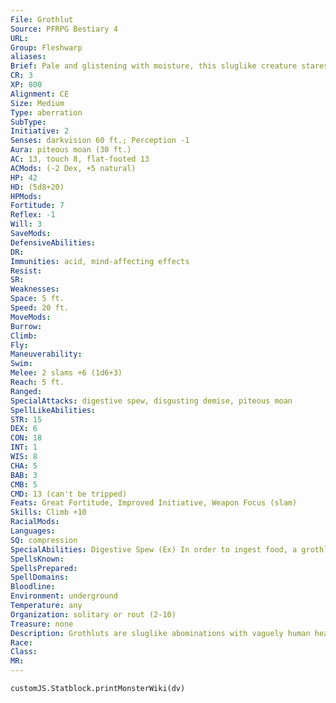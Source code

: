 ```yaml
---
File: Grothlut
Source: PFRPG Bestiary 4
URL: 
Group: Fleshwarp
aliases: 
Brief: Pale and glistening with moisture, this sluglike creature stares vacantly as a droning moan escapes its slobbering lips.
CR: 3
XP: 800
Alignment: CE
Size: Medium
Type: aberration
SubType: 
Initiative: 2
Senses: darkvision 60 ft.; Perception -1
Aura: piteous moan (30 ft.)
AC: 13, touch 8, flat-footed 13
ACMods: (-2 Dex, +5 natural)
HP: 42
HD: (5d8+20)
HPMods: 
Fortitude: 7
Reflex: -1
Will: 3
SaveMods: 
DefensiveAbilities: 
DR: 
Immunities: acid, mind-affecting effects
Resist: 
SR: 
Weaknesses: 
Space: 5 ft.
Speed: 20 ft.
MoveMods: 
Burrow: 
Climb: 
Fly: 
Maneuverability: 
Swim: 
Melee: 2 slams +6 (1d6+3)
Reach: 5 ft.
Ranged: 
SpecialAttacks: digestive spew, disgusting demise, piteous moan
SpellLikeAbilities: 
STR: 15
DEX: 6
CON: 18
INT: 1
WIS: 8
CHA: 5
BAB: 3
CMB: 5
CMD: 13 (can't be tripped)
Feats: Great Fortitude, Improved Initiative, Weapon Focus (slam)
Skills: Climb +10
RacialMods: 
Languages: 
SQ: compression
SpecialAbilities: Digestive Spew (Ex) In order to ingest food, a grothlut must first regurgitate its digestive liquids upon its victim. As a standard action, it can spit these liquids on a creature within 5 feet. This spew deals 3d6 acid damage (Reflex DC 15 half). The save DC is Constitution-based.  Disgusting Demise (Ex) When a grothlut reaches 0 or fewer hit points, its digestive organs rupture, freeing alchemical agents that have a violent effect on the rest of the grothlut's internal organs and flesh. This causes an explosion of grothlut viscera within a 30-foot-radius burst of the creature. Though this viscera deals no damage, it's disgusting to behold and its smell can cause living creatures within that radius to become nauseated for 1d4 rounds (Fortitude DC 14 negates). This is a poison effect. The save DC is Constitution-based.  Piteous Moan (Su) Whenever a grothlut sees another creature, it begins to moan as free action. Anyone within 60 feet who can hear the moan must succeed at a DC 15 Will saving throw or become sickened by the moaning for as long as she can hear it. Every two additional grothluts with the area increase the DC by 1, to a maximum of DC 18. This is a mind-affecting sonic effect. The save DC is Constitution-based.
SpellsKnown: 
SpellsPrepared: 
SpellDomains: 
Bloodline: 
Environment: underground
Temperature: any
Organization: solitary or rout (2-10)
Treasure: none
Description: Grothluts are sluglike abominations with vaguely human heads and torsos, and rubbery arms that move awkwardly at their sides. They shuff le mindlessly until other creatures come into view, then piteously moan before slithering forward to attack and feed. Those moans are the last vestige of their formerly human selves crying for release as slivers of the creatures' intellects are forced to continuously relive their transformation. Many fleshcrafters consider the grothlut a failure, as the transformation all but stamps out its human consciousness. Others disagree, arguing that warping the creature's mind makes it more useful, as its stupidity makes it pliable and easy to herd. The drow typically use grothluts only as guardians to slowly patrol the remote edges of their enclaves. Once in position, though, grothluts can be used as crude shock troops, unleashed to soften enemy forces before more valuable warriors wade in and cut down the enemies who have been nauseated by the grothluts' exploded organs and flesh.
Race: 
Class: 
MR: 
---
```

```dataviewjs
customJS.Statblock.printMonsterWiki(dv)
```
